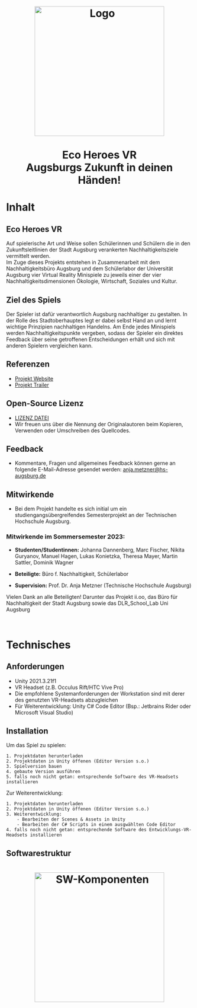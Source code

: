 <h1 align="center">
    <img src="images/eco-heroes-showcase-1.png" alt="Logo" height="350">
    </br></br>
    <b>Eco Heroes VR</b>
    </br>
    Augsburgs Zukunft in deinen Händen!
</h1>

# Inhalt

## Eco Heroes VR
Auf spielerische Art und Weise sollen Schülerinnen und Schülern die in den Zukunftsleitlinien der Stadt Augsburg verankerten Nachhaltigkeitsziele vermittelt werden.</br>
Im Zuge dieses Projekts entstehen in Zusammenarbeit mit dem Nachhaltigkeitsbüro Augsburg und dem Schülerlabor der Universität Augsburg vier Virtual Reality Minispiele zu jeweils einer der vier Nachhaltigkeitsdimensionen Ökologie, Wirtschaft, Soziales und Kultur.

## Ziel des Spiels
Der Spieler ist dafür verantwortlich Augsburg nachhaltiger zu gestalten. In der Rolle des Stadtoberhauptes legt er dabei selbst Hand an und lernt wichtige Prinzipien nachhaltigen Handelns. Am Ende jedes Minispiels werden Nachhaltigkeitspunkte vergeben, sodass der Spieler ein direktes Feedback über seine getroffenen Entscheidungen erhält und sich mit anderen Spielern vergleichen kann.

## Referenzen

* [Projekt Website](https://showcase.informatik.hs-augsburg.de/sose-2023/eco-heroes)
* [Projekt Trailer](https://youtu.be/19jOlFxftfI)

## Open-Source Lizenz
- [LIZENZ DATEI](LICENSE)
- Wir freuen uns über die Nennung der Originalautoren beim Kopieren, Verwenden oder Umschreiben des Quellcodes.

## Feedback
- Kommentare, Fragen und allgemeines Feedback können gerne an folgende E-Mail-Adresse gesendet werden: anja.metzner@hs-augsburg.de

## Mitwirkende

- Bei dem Projekt handelte es sich initial um ein studiengangsübergreifendes Semesterprojekt an der Technischen Hochschule Augsburg.

### **Mitwirkende im Sommersemester 2023:**

- **Studenten/Studentinnen:** Johanna Dannenberg, Marc Fischer, Nikita Guryanov, Manuel Hagen, Lukas Konietzka, Theresa Mayer, Martin Sattler, Dominik Wagner

- **Beteiligte:** Büro f. Nachhaltigkeit, Schülerlabor<br>

- **Supervision:** Prof. Dr. Anja Metzner (Technische Hochschule Augsburg)<br>

Vielen Dank an alle Beteiligten! Darunter das Projekt ii.oo, das Büro für Nachhaltigkeit der Stadt Augsburg sowie das DLR_School_Lab Uni Augsburg

<br>

# Technisches

## Anforderungen
* Unity 2021.3.21f1
* VR Headset (z.B. Occulus Rift/HTC Vive Pro)
* Die empfohlene Systemanforderungen der Workstation sind mit derer des genutzten VR-Headsets abzugleichen
* Für Weiterentwicklung: Unity C# Code Editor (Bsp.: Jetbrains Rider oder Microsoft Visual Studio)

## Installation

Um das Spiel zu spielen:

```
1. Projektdaten herunterladen
2. Projektdaten in Unity öffenen (Editor Version s.o.)
3. Spielversion bauen
4. gebaute Version ausführen
5. falls noch nicht getan: entsprechende Software des VR-Headsets installieren
```

Zur Weiterentwicklung:
```
1. Projektdaten herunterladen
2. Projektdaten in Unity öffenen (Editor Version s.o.)
3. Weiterentwicklung:
    - Bearbeiten der Scenes & Assets in Unity
    - Bearbeiten der C# Scripts in einem ausgwählten Code Editor
4. falls noch nicht getan: entsprechende Software des Entwicklungs-VR-Headsets installieren
```

## Softwarestruktur
<h1 align="center">
    <img src="images/Komponentendiagramm.png" alt="SW-Komponenten" height="350"> </br>
</h1>
